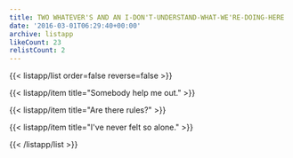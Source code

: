 ```yaml
---
title: TWO WHATEVER'S AND AN I-DON'T-UNDERSTAND-WHAT-WE'RE-DOING-HERE
date: '2016-03-01T06:29:40+00:00'
archive: listapp
likeCount: 23
relistCount: 2
---
```


{{< listapp/list order=false reverse=false >}}

   {{< listapp/item title="Somebody help me out." >}}

   {{< listapp/item title="Are there rules?" >}}

   {{< listapp/item title="I've never felt so alone." >}}

{{< /listapp/list >}}
